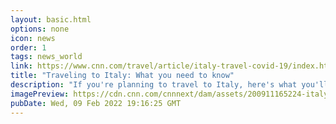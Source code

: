 ```yaml
---
layout: basic.html
options: none
icon: news
order: 1
tags: news_world
link: https://www.cnn.com/travel/article/italy-travel-covid-19/index.html
title: "Traveling to Italy: What you need to know"
description: "If you're planning to travel to Italy, here's what you'll need to know and expect if you want to visit during the Covid-19 pandemic. "
imagePreview: https://cdn.cnn.com/cnnnext/dam/assets/200911165224-italy-colosseum-tourists-1-video-synd-2.jpg
pubDate: Wed, 09 Feb 2022 19:16:25 GMT
---
```

